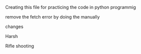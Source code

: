 <p> Creating this file for practicing the code in python programmig</p>
<P>remove the fetch error by doing the manually</P>
<P>changes</P>
<P>Harsh</P>
<p>Rifle shooting</p>
